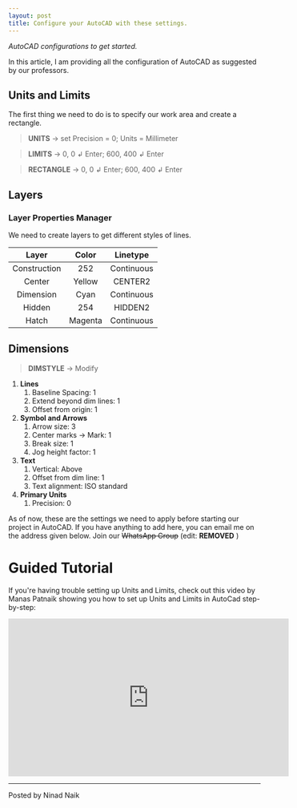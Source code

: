 ```yaml
---
layout: post
title: Configure your AutoCAD with these settings.
---
```


_AutoCAD configurations to get started._

In this article, I am providing all the configuration of AutoCAD as suggested by our professors.

## Units and Limits

The first thing we need to do is to specify our work area and create a rectangle.

> **UNITS** &rarr; set Precision = 0; Units = Millimeter

> **LIMITS** &rarr; 0, 0 &#8626; Enter; 600, 400 &#8626; Enter

> **RECTANGLE** &rarr; 0, 0 &#8626; Enter; 600, 400 &#8626; Enter

## Layers

### Layer Properties Manager

We need to create layers to get different styles of lines. 

|   **Layer**  | **Color** | **Linetype** |
|:------------:|:---------:|:------------:|
| Construction |    252    |  Continuous  |
|    Center    |   Yellow  |    CENTER2   |
|   Dimension  |    Cyan   |  Continuous  |
|    Hidden    |    254    |    HIDDEN2   |
|     Hatch    |  Magenta  |  Continuous  |

<!--- This Table is made using https://www.tablesgenerator.com/markdown_tables --->

## Dimensions



> **DIMSTYLE** &rarr; Modify

1. **Lines**
    1. Baseline Spacing: 1
    2. Extend beyond dim lines: 1
    3. Offset from origin: 1
2. **Symbol and Arrows**
    1. Arrow size: 3
    2. Center marks &rarr; Mark: 1
    3. Break size: 1
    4. Jog height factor: 1  
3. **Text**
    1. Vertical: Above
    2. Offset from dim line: 1
    3. Text alignment: ISO standard
4. **Primary Units**
    1. Precision: 0

As of now, these are the settings we need to apply before starting our project in AutoCAD.
If you have anything to add here, you can email me on the address given below.
Join our ~~WhatsApp Group~~ (edit: **REMOVED** )

# Guided Tutorial
If you're having trouble setting up Units and Limits, check out this video by Manas Patnaik showing you how to set up Units and Limits in AutoCad step-by-step:
<iframe width="560" height="315" src="https://www.youtube.com/embed/VVTbbAI7m_o" title="YouTube video player" frameborder="0" allow="accelerometer; autoplay; clipboard-write; encrypted-media; gyroscope; picture-in-picture" allowfullscreen></iframe>

---

Posted by Ninad Naik 
